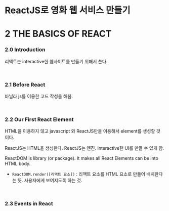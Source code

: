 # ReactJS로 영화 웹 서비스 만들기

# 2 THE BASICS OF REACT

### 2.0 Introduction

리액트는 interactive한 웹사이트를 만들기 위해서 쓴다.

<br>

### 2.1 Before React

바닐라 js를 이용한 코드 작성을 해봄.

<br>

### 2.2 Our First React Element

HTML을 이용하지 않고 javascript 와 ReactJS만을 이용해서 element를 생성할 것이다.

ReactJS는 HTML을 생성한다. 
ReactJS는 엔진. Interactive한 UI를 만들 수 있게 함.

ReactDOM is library (or package). It makes all React Elements can be into HTML body.

- `ReactDOM.render([리액트 요소])` : 리액트 요소를 HTML 요소로 만들어 배치한다는 뜻. 사용자에게 보여지도록 하는 것.

<br>

### 2.3 Events in React

